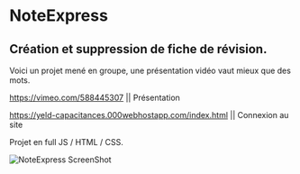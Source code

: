 # NoteExpress
## Création et suppression de fiche de révision.

Voici un projet mené en groupe, une présentation vidéo vaut mieux que des mots.

https://vimeo.com/588445307   || Présentation


https://yeld-capacitances.000webhostapp.com/index.html || Connexion au site

Projet en full JS / HTML / CSS.

![NoteExpress ScreenShot](https://user-images.githubusercontent.com/87061785/143250773-3d742029-ed2e-4dc2-9d21-ecab865ef16f.png)
